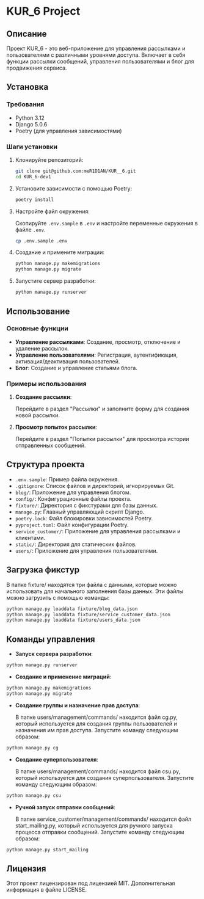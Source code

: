 # KUR_6 Project

## Описание

Проект KUR_6 - это веб-приложение для управления рассылками и пользователями с различными уровнями доступа. Включает в себя функции рассылки сообщений, управления пользователями и блог для продвижения сервиса.

## Установка

### Требования

- Python 3.12
- Django 5.0.6
- Poetry (для управления зависимостями)

### Шаги установки

1. Клонируйте репозиторий:

    ```bash
    git clone git@github.com:meR1D1AN/KUR__6.git
    cd KUR_6-dev1
    ```

2. Установите зависимости с помощью Poetry:

    ```bash
    poetry install
    ```

3. Настройте файл окружения:

    Скопируйте `.env.sample` в `.env` и настройте переменные окружения в файле `.env`.

    ```bash
    cp .env.sample .env
    ```

4. Создание и примените миграции:

    ```bash
    python manage.py makemigrations
    python manage.py migrate
    ```

5. Запустите сервер разработки:

    ```bash
    python manage.py runserver
    ```

## Использование

### Основные функции

- **Управление рассылками**: Создание, просмотр, отключение и удаление рассылок.
- **Управление пользователями**: Регистрация, аутентификация, активация/деактивация пользователей.
- **Блог**: Создание и управление статьями блога.

### Примеры использования

1. **Создание рассылки**:

    Перейдите в раздел "Рассылки" и заполните форму для создания новой рассылки.

2. **Просмотр попыток рассылки**:

    Перейдите в раздел "Попытки рассылки" для просмотра истории отправленных сообщений.

## Структура проекта

- `.env.sample`: Пример файла окружения.
- `.gitignore`: Список файлов и директорий, игнорируемых Git.
- `blog/`: Приложение для управления блогом.
- `config/`: Конфигурационные файлы проекта.
- `fixture/`: Директория с фикстурами для базы данных.
- `manage.py`: Главный управляющий скрипт Django.
- `poetry.lock`: Файл блокировки зависимостей Poetry.
- `pyproject.toml`: Файл конфигурации Poetry.
- `service_customer/`: Приложение для управления рассылками и клиентами.
- `static/`: Директория для статических файлов.
- `users/`: Приложение для управления пользователями.

## Загрузка фикстур

В папке fixture/ находятся три файла с данными, которые можно использовать для начального 
заполнения базы данных. Эти файлы можно загрузить с помощью команды:

```bash
python manage.py loaddata fixture/blog_data.json
python manage.py loaddata fixture/service_customer_data.json
python manage.py loaddata fixture/users_data.json
```

## Команды управления

- **Запуск сервера разработки**:

```bash
python manage.py runserver
```

- **Создание и применение миграций**:

```bash
python manage.py makemigrations
python manage.py migrate
```

- **Создание группы и назначение прав доступа**:

    В папке users/management/commands/ находится файл cg.py, который используется для создания группы пользователей и назначения им прав доступа. Запустите команду следующим образом:

```bash
python manage.py cg
```
- **Создание суперпользователя**:

    В папке users/management/commands/ находится файл csu.py, который используется для создания суперпользователя. Запустите команду следующим образом:

```bash
python manage.py csu
```
- **Ручной запуск отправки сообщений**:

    В папке service_customer/management/commands/ находится файл start_mailing.py, который используется для ручного запуска процесса отправки сообщений. Запустите команду следующим образом:

```bash
python manage.py start_mailing
```

## Лицензия

Этот проект лицензирован под лицензией MIT. Дополнительная информация в файле LICENSE.
